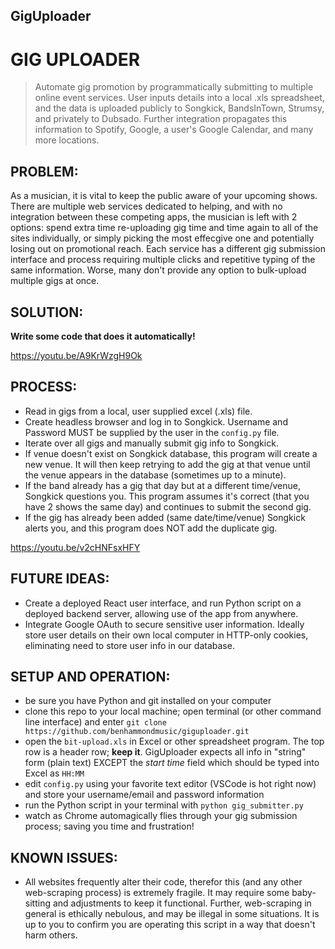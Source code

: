 ## GigUploader

# GIG UPLOADER

> Automate gig promotion by programmatically submitting to multiple online event services. User inputs details into a local .xls spreadsheet, and the data is uploaded publicly to Songkick, BandsInTown, Strumsy, and privately to Dubsado. Further integration propagates this information to Spotify, Google, a user's Google Calendar, and many more locations.

## PROBLEM:

As a musician, it is vital to keep the public aware of your upcoming shows. There are multiple web services dedicated to helping, and with no integration between these competing apps, the musician is left with 2 options: spend extra time re-uploading gig time and time again to all of the sites individually, or simply picking the most effecgive one and potentially losing out on promotional reach. Each service has a different gig submission interface and process requiring multiple clicks and repetitive typing of the same information. Worse, many don't provide any option to bulk-upload multiple gigs at once.

## SOLUTION:

**Write some code that does it automatically!**

https://youtu.be/A9KrWzgH9Ok

## PROCESS:

- Read in gigs from a local, user supplied excel (.xls) file.
- Create headless browser and log in to Songkick. Username and Password MUST be supplied by the user in the `config.py` file.
- Iterate over all gigs and manually submit gig info to Songkick.
- If venue doesn't exist on Songkick database, this program will create a new venue. It will then keep retrying to add the gig at that venue until the venue appears in the database (sometimes up to a minute).
- If the band already has a gig that day but at a different time/venue, Songkick questions you. This program assumes it's correct (that you have 2 shows the same day) and continues to submit the second gig.
- If the gig has already been added (same date/time/venue) Songkick alerts you, and this program does NOT add the duplicate gig.

https://youtu.be/v2cHNFsxHFY

## FUTURE IDEAS:

- Create a deployed React user interface, and run Python script on a deployed backend server, allowing use of the app from anywhere.
- Integrate Google OAuth to secure sensitive user information. Ideally store user details on their own local computer in HTTP-only cookies, eliminating need to store user info in our database.

## SETUP AND OPERATION:

- be sure you have Python and git installed on your computer
- clone this repo to your local machine; open terminal (or other command line interface) and enter `git clone https://github.com/benhammondmusic/giguploader.git`
- open the `bit-upload.xls` in Excel or other spreadsheet program. The top row is a header row; **keep it**. GigUploader expects all info in "string" form (plain text) EXCEPT the _start time_ field which should be typed into Excel as `HH:MM`
- edit `config.py` using your favorite text editor (VSCode is hot right now) and store your username/email and password information
- run the Python script in your terminal with `python gig_submitter.py`
- watch as Chrome automagically flies through your gig submission process; saving you time and frustration!

## KNOWN ISSUES:

- All websites frequently alter their code, therefor this (and any other web-scraping process) is extremely fragile. It may require some baby-sitting and adjustments to keep it functional. Further, web-scraping in general is ethically nebulous, and may be illegal in some situations. It is up to you to confirm you are operating this script in a way that doesn't harm others.